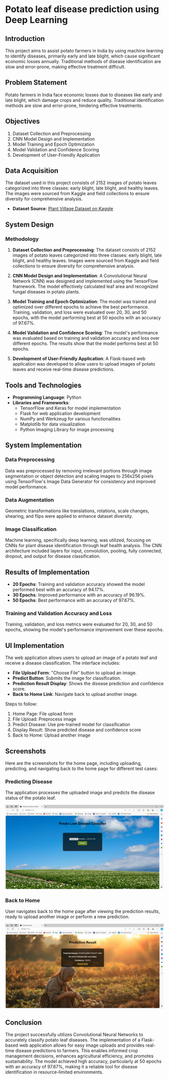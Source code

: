 # Potato leaf disease prediction using Deep Learning 

## Introduction

This project aims to assist potato farmers in India by using machine learning to identify diseases, primarily early and late blight, which cause significant economic losses annually. Traditional methods of disease identification are slow and error-prone, making effective treatment difficult.

## Problem Statement

Potato farmers in India face economic losses due to diseases like early and late blight, which damage crops and reduce quality. Traditional identification methods are slow and error-prone, hindering effective treatments.

## Objectives

1. Dataset Collection and Preprocessing
2. CNN Model Design and Implementation
3. Model Training and Epoch Optimization
4. Model Validation and Confidence Scoring
5. Development of User-Friendly Application

## Data Acquisition

The dataset used in this project consists of 2152 images of potato leaves categorized into three classes: early blight, late blight, and healthy leaves. The images were sourced from Kaggle and field collections to ensure diversity for comprehensive analysis.

- **Dataset Source**: [Plant Village Dataset on Kaggle](https://www.kaggle.com/datasets/arjuntejaswi/plant-village)

## System Design

### Methodology

1. **Dataset Collection and Preprocessing**: The dataset consists of 2152 images of potato leaves categorized into three classes: early blight, late blight, and healthy leaves. Images were sourced from Kaggle and field collections to ensure diversity for comprehensive analysis.

2. **CNN Model Design and Implementation**: A Convolutional Neural Network (CNN) was designed and implemented using the TensorFlow framework. The model effectively calculated leaf area and recognized fungal diseases in potato plants.

3. **Model Training and Epoch Optimization**: The model was trained and optimized over different epochs to achieve the best performance. Training, validation, and loss were evaluated over 20, 30, and 50 epochs, with the model performing best at 50 epochs with an accuracy of 97.67%.

4. **Model Validation and Confidence Scoring**: The model's performance was evaluated based on training and validation accuracy and loss over different epochs. The results show that the model performs best at 50 epochs.

5. **Development of User-Friendly Application**: A Flask-based web application was developed to allow users to upload images of potato leaves and receive real-time disease predictions.

## Tools and Technologies

- **Programming Language**: Python
- **Libraries and Frameworks**:
  - TensorFlow and Keras for model implementation
  - Flask for web application development
  - NumPy and Werkzeug for various functionalities
  - Matplotlib for data visualization
  - Python Imaging Library for image processing

## System Implementation

### Data Preprocessing

Data was preprocessed by removing irrelevant portions through image segmentation or object detection and scaling images to 256x256 pixels using TensorFlow's Image Data Generator for consistency and improved model performance.

### Data Augmentation

Geometric transformations like translations, rotations, scale changes, shearing, and flips were applied to enhance dataset diversity.

### Image Classification

Machine learning, specifically deep learning, was utilized, focusing on CNNs for plant disease identification through leaf health analysis. The CNN architecture included layers for input, convolution, pooling, fully connected, dropout, and output for disease classification.

## Results of Implementation

- **20 Epochs**: Training and validation accuracy showed the model performed best with an accuracy of 94.17%.
- **30 Epochs**: Improved performance with an accuracy of 96.19%.
- **50 Epochs**: Best performance with an accuracy of 97.67%.

### Training and Validation Accuracy and Loss

Training, validation, and loss metrics were evaluated for 20, 30, and 50 epochs, showing the model's performance improvement over these epochs.

## UI Implementation

The web application allows users to upload an image of a potato leaf and receive a disease classification. The interface includes:

- **File Upload Form**: "Choose File" button to upload an image.
- **Predict Button**: Submits the image for classification.
- **Prediction Result Display**: Shows the disease prediction and confidence score.
- **Back to Home Link**: Navigate back to upload another image.

Steps to follow:

1. Home Page: File upload form
2. File Upload: Preprocess image
3. Predict Disease: Use pre-trained model for classification
4. Display Result: Show predicted disease and confidence score
5. Back to Home: Upload another image

## Screenshots

Here are the screenshots for the home page, including uploading, predicting, and navigating back to the home page for different test cases:

### Predicting Disease

The application processes the uploaded image and predicts the disease status of the potato leaf.

![Predicting Disease](outputs/Input.jpeg)

### Back to Home

User navigates back to the home page after viewing the prediction results, ready to upload another image or perform a new prediction.

![Back to Home](outputs/result.jpeg)

## Conclusion

The project successfully utilizes Convolutional Neural Networks to accurately classify potato leaf diseases. The implementation of a Flask-based web application allows for easy image uploads and provides real-time disease predictions to farmers. This enables informed crop management decisions, enhances agricultural efficiency, and promotes sustainability. The model achieved high accuracy, particularly at 50 epochs with an accuracy of 97.67%, making it a reliable tool for disease identification in resource-limited environments.
